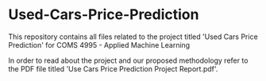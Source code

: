 # Used-Cars-Price-Prediction
This repository contains all files related to the project titled 'Used Cars Price Prediction' for COMS 4995 - Applied Machine Learning 

In order to read about the project and our proposed methodology refer to the PDF file titled 'Use Cars Price Prediction Project Report.pdf'.
